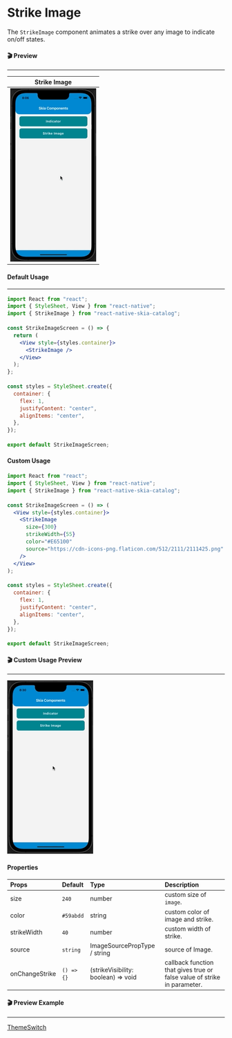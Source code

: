 # Strike Image

The `StrikeImage` component animates a strike over any image to indicate on/off states.

#### 🎬 Preview

---

|                Strike Image                |
| :----------------------------------------: |
| ![alt tag](/assets/StrikeImageDefault.gif) |

#### Default Usage

---

```jsx
import React from "react";
import { StyleSheet, View } from "react-native";
import { StrikeImage } from "react-native-skia-catalog";

const StrikeImageScreen = () => {
  return (
    <View style={styles.container}>
      <StrikeImage />
    </View>
  );
};

const styles = StyleSheet.create({
  container: {
    flex: 1,
    justifyContent: "center",
    alignItems: "center",
  },
});

export default StrikeImageScreen;
```

#### Custom Usage

```jsx
import React from "react";
import { StyleSheet, View } from "react-native";
import { StrikeImage } from "react-native-skia-catalog";

const StrikeImageScreen = () => (
  <View style={styles.container}>
    <StrikeImage
      size={300}
      strikeWidth={55}
      color="#E65100"
      source="https://cdn-icons-png.flaticon.com/512/2111/2111425.png"
    />
  </View>
);

const styles = StyleSheet.create({
  container: {
    flex: 1,
    justifyContent: "center",
    alignItems: "center",
  },
});

export default StrikeImageScreen;
```

#### 🎬 Custom Usage Preview

---

![alt tag](/assets/CustomUsageOfStrikeImage.gif)

#### Properties

| Props          | Default    | Type                                | Description                                                              |
| :------------- | :--------- | :---------------------------------- | :----------------------------------------------------------------------- |
| size           | `240`      | number                              | custom size of `image`.                                                  |
| color          | `#59abdd`  | string                              | custom color of image and strike.                                        |
| strikeWidth    | `40`       | number                              | custom width of strike.                                                  |
| source         | `string`   | ImageSourcePropType / string        | source of Image.                                                         |
| onChangeStrike | `() => {}` | (strikeVisibility: boolean) => void | callback function that gives true or false value of strike in parameter. |

#### 🎬 Preview Example

---

[ThemeSwitch](/example/src/modules/StrikeImage/StrikeImageScreen.tsx)